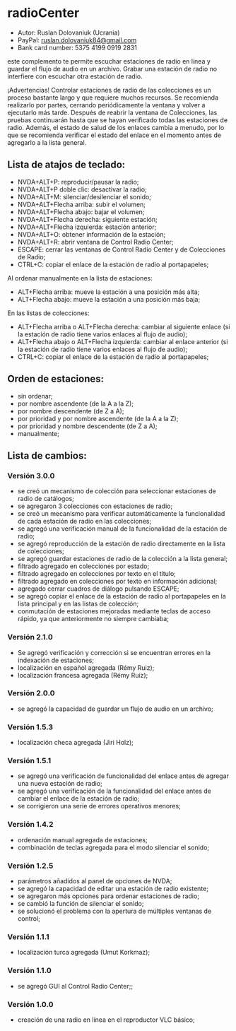 # radioCenter

* Autor: Ruslan Dolovaniuk (Ucrania)
* PayPal: ruslan.dolovaniuk84@gmail.com
* Bank card number: 5375 4199 0919 2831

este complemento te permite escuchar estaciones de radio en línea y guardar  el flujo de audio en un archivo.
Grabar una estación de radio no interfiere con escuchar otra estación de radio.

¡Advertencias!
Controlar estaciones de radio de las colecciones es un proceso bastante largo y que requiere muchos recursos.
Se recomienda realizarlo por partes, cerrando periódicamente la ventana y volver a ejecutarlo más tarde.
Después de reabrir la ventana de Colecciones, las pruebas continuarán hasta que se hayan verificado todas las estaciones de radio.
Además, el estado de salud de los enlaces cambia a menudo, por lo que se recomienda verificar el estado del enlace en el momento antes de agregarlo a la lista general.


## Lista de atajos de teclado:
* NVDA+ALT+P: reproducir/pausar la radio;
* NVDA+ALT+P doble clic: desactivar la radio;
* NVDA+ALT+M: silenciar/desilenciar el sonido;
* NVDA+ALT+Flecha arriba: subir el volumen;
* NVDA+ALT+Flecha abajo: bajar el volumen;
* NVDA+ALT+Flecha derecha: siguiente estación;
* NVDA+ALT+Flecha izquierda: estación anterior;
* NVDA+ALT+O: obtener información de la estación;
* NVDA+ALT+R: abrir ventana de Control Radio Center;
* ESCAPE: cerrar las ventanas de Control Radio Center y de Colecciones de Radio;
* CTRL+C: copiar el enlace de la estación de radio al portapapeles;

Al ordenar manualmente en la lista de estaciones:
* ALT+Flecha arriba: mueve la estación a una posición más alta;
* ALT+Flecha abajo: mueve la estación a una posición más baja;

En las listas de colecciones:
* ALT+Flecha arriba o ALT+Flecha derecha: cambiar al siguiente enlace (si la estación de radio tiene varios enlaces al flujo de audio);
* ALT+Flecha abajo o ALT+Flecha izquierda: cambiar al enlace anterior (si la estación de radio tiene varios enlaces al flujo de audio);
* CTRL+C: copiar el enlace de la estación de radio al portapapeles;

## Orden de estaciones:
* sin ordenar;
* por nombre ascendente (de la A a la Z);
* por nombre descendente (de Z a A);
* por prioridad y por nombre ascendente (de la A a la Z);
* por prioridad y nombre descendente (de Z a A);
* manualmente;

## Lista de cambios:
### Versión 3.0.0
* se creó un mecanismo de colección para seleccionar estaciones de radio de catálogos;
* se agregaron 3 colecciones con estaciones de radio;
* se creó un mecanismo para verificar automáticamente la funcionalidad de cada estación de radio en las colecciones;
* se agregó una verificación manual de la funcionalidad de la estación de radio;
* se agregó reproducción de la estación de radio directamente en la lista de colecciones;
* se agregó guardar estaciones de radio de la colección a la lista general;
* filtrado agregado en colecciones por estado;
* filtrado agregado en colecciones por texto en el título;
* filtrado agregado en colecciones por texto en información adicional;
* agregado cerrar cuadros de diálogo pulsando ESCAPE;
* se agregó copiar el enlace de la estación de radio al portapapeles en la lista principal y en las listas de colección;
* conmutación de estaciones mejoradas mediante teclas de acceso rápido, ya que anteriormente no siempre cambiaba;

### Versión 2.1.0
* Se agregó verificación y corrección si se encuentran errores en la indexación de estaciones;
* localización en español agregada (Rémy Ruiz);
* localización francesa agregada (Rémy Ruiz);

### Versión 2.0.0
* se agregó la capacidad de guardar un flujo de audio en un archivo;

### Versión 1.5.3
* localización checa agregada (Jiri Holz);

### Versión 1.5.1
* se agregó una verificación de funcionalidad del enlace antes de agregar una nueva estación de radio;
* se agregó una verificación de la funcionalidad del enlace antes de cambiar el enlace de la estación de radio;
* se corrigieron una serie de errores operativos menores;

### Versión 1.4.2
* ordenación manual agregada de estaciones;
* combinación de teclas agregada para el modo silenciar el sonido;

### Versión 1.2.5
* parámetros añadidos al panel de opciones de NVDA;
* se agregó la capacidad de editar una estación de radio existente;
* se agregaron más opciones para ordenar estaciones de radio;
* se cambió la función de silenciar el sonido;
* se solucionó el problema con la apertura de múltiples ventanas de control;

### Versión 1.1.1
* localización turca agregada (Umut Korkmaz);

### Versión 1.1.0
* se agregó GUI al Control Radio Center;;

### Versión 1.0.0
* creación de una radio en línea en el reproductor VLC básico;
